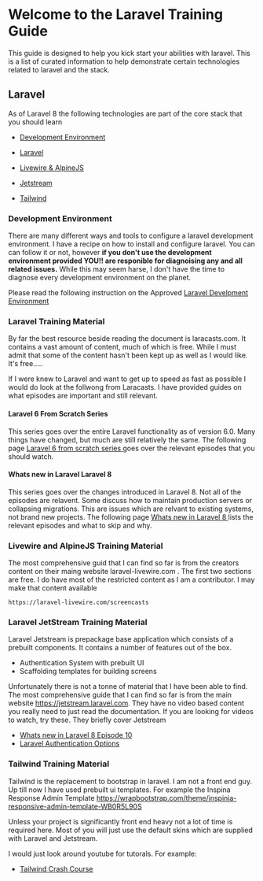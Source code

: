 # Welcome to the Laravel Training Guide

This guide is designed to help you kick start your abilities with laravel.
This is a list of curated information to help demonstrate certain technologies related to laravel and the stack.


## Laravel

As of Laravel 8 the following  technologies are part of the core stack that you should learn

* [Development Environment](#Development-Environment)

* [Laravel](#Laravel-Training-Material)
* [Livewire & AlpineJS](#Livewire-and-AlpineJS-Training-Material)
* [Jetstream](#Laravel-JetStream-Training-Material)
* [Tailwind](#Tailwind-JetStream-Training-Material)


### Development Environment

There are many different ways and tools to configure a laravel development environment.    I have a recipe on how to install and configure laravel.    You can can follow it or not, however __if you don't use the development environment provided YOU!! are responible for diagnoising any and all related issues.__    While this may seem harse, I don't have the time to diagnose every development environment on the planet.   

Please read the following instruction on the Approved [Laravel Develpment Environment](larave/laravel-6-from-scratch.md)


### Laravel Training Material

By far the best resource beside reading the document is laracasts.com.  It contains a vast amount of content, much of which is free.    While I must admit that some of the content hasn't been kept up as well as I would like.  It's free.....

If I were knew to Laravel and want to get up to speed as fast as possible I would do look at the follwong from Laracasts.  I have provided guides on what episodes are important and still relevant.

#### Laravel 6 From Scratch Series 

This series goes over the entire Laravel functionality as of version 6.0.   Many things have changed, but much are still relatively the same.   The following page [Laravel 6 from scratch series ](laravel/laravel-6-from-scratch.md) goes over the relevant episodes that you should watch.

#### Whats new in Laravel Laravel 8 

This series goes over the changes introduced in Laravel 8.   Not all of the episodes are relavent.   Some discuss how to maintain production servers or collapsing migrations.   This are issues which are relvant to existing systems, not brand new projects.   The following page [Whats new in Laravel 8 ](laravel/laravel-6-from-scratch.md) lists the relevant episodes and what to skip and why.


### Livewire and AlpineJS Training Material

The most comprehensive guid that I can find so far is from the creators content on their maing website laravel-livewire.com .   The first two sections are free.   I do have most of the restricted content as I am a contributor.   I may make that content available

    https://laravel-livewire.com/screencasts


### Laravel JetStream Training Material

Laravel Jetstream is prepackage base application which consists of a prebuilt components.   It contains a number of features out of the box.
* Authentication System with prebuilt UI
* Scaffolding templates for building screens

Unfortunately there is not a tonne of material that I have been able to find.  The most comprehensive guide that I can find so far is from the main website https://jetstream.laravel.com.  They have no video based content you really need to just read the documentation.  If you are looking for videos to watch, try these.
They briefly cover Jetstream

* [Whats new in Laravel 8 Episode 10](https://laracasts.com/series/whats-new-in-laravel-8/episodes/10)
* [Laravel Authentication Options](https://laracasts.com/series/laravel-authentication-options)


### Tailwind Training Material

Tailwind is the replacement to bootstrap in laravel.  I am not a front end guy.  Up till now I have used prebuilt ui templates.   For example the Inspina Response Admin Template  https://wrapbootstrap.com/theme/inspinia-responsive-admin-template-WB0R5L90S

Unless your project is significantly front end heavy not a lot of time is required here.   Most of you will just use the default skins which are supplied with Laravel and Jetstream.   

I would just look around youtube for tutorals.
For example: 
 * [Tailwind Crash Course](https://www.youtube.com/watch?v=UBOj6rqRUME)